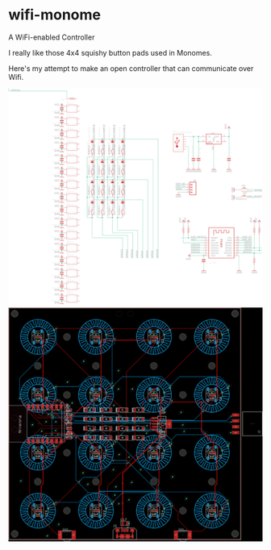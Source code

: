# wifi-monome
A WiFi-enabled Controller

I really like those 4x4 squishy button pads used in Monomes.

Here's my attempt to make an open controller that can communicate over Wifi.

![schematic](wifi-monome-schematic.png)
![board](wifi-monome-board.png)
